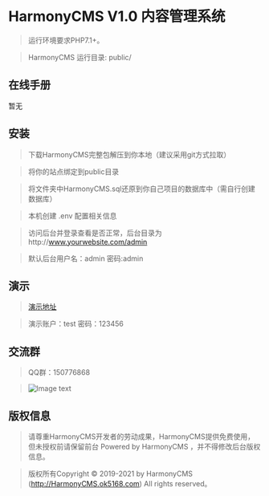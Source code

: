 HarmonyCMS V1.0 内容管理系统
===============

> 运行环境要求PHP7.1+。

> HarmonyCMS 运行目录: public/

## 在线手册

暂无

## 安装

> 下载HarmonyCMS完整包解压到你本地（建议采用git方式拉取）

> 将你的站点绑定到public目录

> 将文件夹中HarmonyCMS.sql还原到你自己项目的数据库中（需自行创建数据库）

> 本机创建 .env 配置相关信息

> 访问后台并登录查看是否正常，后台目录为http://www.yourwebsite.com/admin

> 默认后台用户名：admin 密码:admin

## 演示

> [演示地址](http://HarmonyCMS.ok5168.com/admin)

> 演示账户：test 密码：123456

## 交流群

> QQ群：150776868

>![Image text](https://ok5168.com/static/image/HarmonyCMS_QQ.jpg)

## 版权信息

> 请尊重HarmonyCMS开发者的劳动成果，HarmonyCMS提供免费使用，但未授权前请保留前台 Powered by HarmonyCMS ，并不得修改后台版权信息。

> 版权所有Copyright © 2019-2021 by HarmonyCMS (http://HarmonyCMS.ok5168.com)
All rights reserved。
